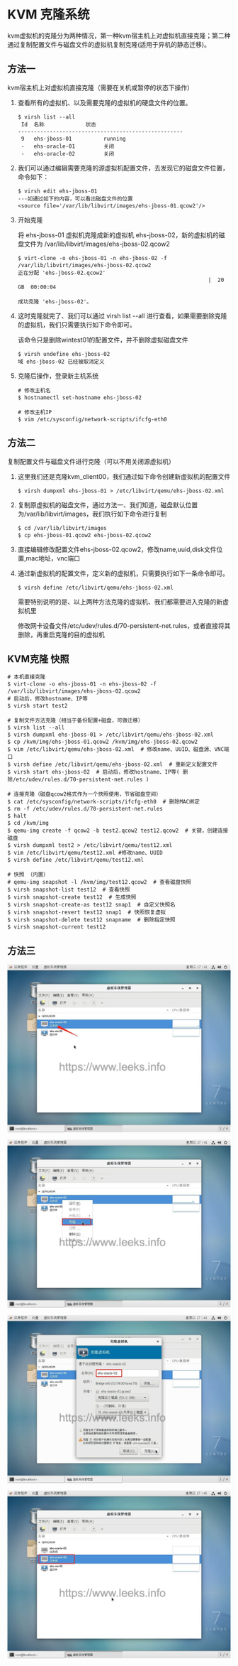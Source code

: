 # KVM 克隆系统

kvm虚拟机的克隆分为两种情况，第一种kvm宿主机上对虚拟机直接克隆；第二种通过复制配置文件与磁盘文件的虚拟机复制克隆(适用于异机的静态迁移)。

## 方法一

kvm宿主机上对虚拟机直接克隆（需要在关机或暂停的状态下操作）

1. 查看所有的虚拟机、以及需要克隆的虚拟机的硬盘文件的位置。

   ```shell
   $ virsh list --all
    Id  名称             状态
   ----------------------------------------------------
    9   ehs-jboss-01          running
    -   ehs-oracle-01         关闭
    -   ehs-oracle-02         关闭
   ```

2. 我们可以通过编辑需要克隆的源虚拟机配置文件，去发现它的磁盘文件位置，命令如下： 

   ```shell
   $ virsh edit ehs-jboss-01
   ---如通过如下的内容，可以看出磁盘文件的位置
   <source file='/var/lib/libvirt/images/ehs-jboss-01.qcow2'/>
   ```

3. 开始克隆

   将 ehs-jboss-01 虚拟机克隆成新的虚拟机 ehs-jboss-02，新的虚拟机的磁盘文件为 /var/lib/libvirt/images/ehs-jboss-02.qcow2

   ```shell
   $ virt-clone -o ehs-jboss-01 -n ehs-jboss-02 -f /var/lib/libvirt/images/ehs-jboss-02.qcow2
   正在分配 'ehs-jboss-02.qcow2'                                                                                                   |  20 GB  00:00:04     
   
   成功克隆 'ehs-jboss-02'。
   ```

4. 这时克隆就完了、我们可以通过 virsh list --all  进行查看，如果需要删除克隆的虚拟机，我们只需要执行如下命令即可。  

   该命令只是删除wintest01的配置文件，并不删除虚拟磁盘文件  

   ```shell
   $ virsh undefine ehs-jboss-02
   域 ehs-jboss-02 已经被取消定义
   ```

5. 克隆后操作，登录新主机系统

   ```shell
   # 修改主机名
   $ hostnamectl set-hostname ehs-jboss-02
   
   # 修改主机IP
   $ vim /etc/sysconfig/network-scripts/ifcfg-eth0 
   ```

   

## 方法二

复制配置文件与磁盘文件进行克隆（可以不用关闭源虚拟机）

1. 这里我们还是克隆kvm_client00，我们通过如下命令创建新虚拟机的配置文件

   ```shell
   $ virsh dumpxml ehs-jboss-01 > /etc/libvirt/qemu/ehs-jboss-02.xml
   ```

2. 复制原虚拟机的磁盘文件，通过方法一、我们知道，磁盘默认位置为/var/lib/libvirt/images，我们执行如下命令进行复制  

   ```shell
   $ cd /var/lib/libvirt/images
   $ cp ehs-jboss-01.qcow2 ehs-jboss-02.qcow2
   ```

3. 直接编辑修改配置文件ehs-jboss-02.qcow2，修改name,uuid,disk文件位置,mac地址，vnc端口

4. 通过新虚拟机的配置文件，定义新的虚拟机，只需要执行如下一条命令即可。

   ```shell
   $ virsh define /etc/libvirt/qemu/ehs-jboss-02.xml
   ```

   需要特别说明的是、以上两种方法克隆的虚拟机、我们都需要进入克隆的新虚拟机里

   修改网卡设备文件/etc/udev/rules.d/70-persistent-net.rules，或者直接将其删除，再重启克隆的目的虚拟机



## KVM克隆 快照

```shell
# 本机直接克隆
$ virt-clone -o ehs-jboss-01 -n ehs-jboss-02 -f /var/lib/libvirt/images/ehs-jboss-02.qcow2
# 启动后，修改hostname、IP等
$ virsh start test2

# 复制文件方法克隆（相当于备份配置+磁盘，可做迁移）
$ virsh list --all
$ virsh dumpxml ehs-jboss-01 > /etc/libvirt/qemu/ehs-jboss-02.xml
$ cp /kvm/img/ehs-jboss-01.qcow2 /kvm/img/ehs-jboss-02.qcow2
$ vim /etc/libvirt/qemu/ehs-jboss-02.xml  # 修改name、UUID、磁盘源、VNC端口
$ virsh define /etc/libvirt/qemu/ehs-jboss-02.xml  # 重新定义配置文件
$ virsh start ehs-jboss-02  # 启动后，修改hostname、IP等( 删除/etc/udev/rules.d/70-persistent-net.rules )

# 连接克隆（磁盘qcow2格式作为一个快照使用，节省磁盘空间）
$ cat /etc/sysconfig/network-scripts/ifcfg-eth0  # 删除MAC绑定
$ rm -f /etc/udev/rules.d/70-persistent-net.rules
$ halt
$ cd /kvm/img
$ qemu-img create -f qcow2 -b test2.qcow2 test12.qcow2  # 关键，创建连接磁盘
$ virsh dumpxml test2 > /etc/libvirt/qemu/test12.xml
$ vim /etc/libvirt/qemu/test12.xml #修改name、UUID
$ virsh define /etc/libvirt/qemu/test12.xml

# 快照 （内置）
# qemu-img snapshot -l /kvm/img/test12.qcow2  # 查看磁盘快照
$ virsh snapshot-list test12  # 查看快照
$ virsh snapshot-create test12  # 生成快照
$ virsh snapshot-create-as test12 snap1  # 自定义快照名
$ virsh snapshot-revert test12 snap1  # 快照恢复虚拟
$ virsh snapshot-delete test12 snapname  # 删除指定快照
$ virsh snapshot-current test12
```



## 方法三



![](img/da7f7bf4-6017-4d11-9506-d0639a264850.jpg)



![](img/d8c4f7b8-f029-4f01-bbd4-23db3f6f28c3.jpg)



![](img/bc8f827e-28a1-4a4d-8ad2-be9748858de1.jpg)



![](img/af85fc8f-7e32-42d3-ad33-9e652cbd7910.jpg)